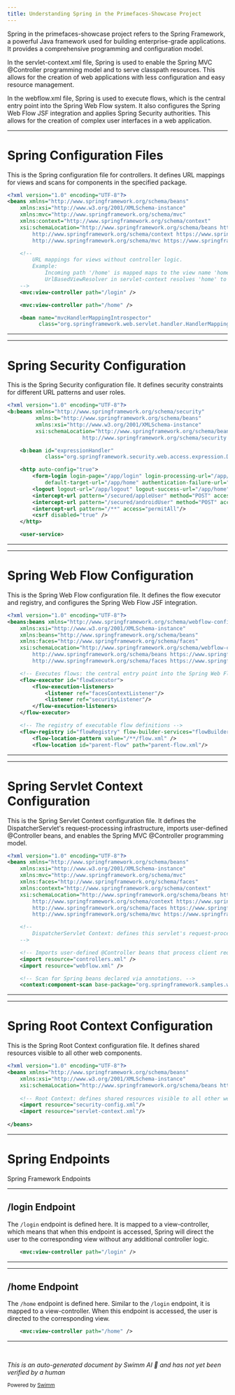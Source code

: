 ```yaml
---
title: Understanding Spring in the Primefaces-Showcase Project
---
```

Spring in the primefaces-showcase project refers to the Spring Framework, a powerful Java framework used for building enterprise-grade applications. It provides a comprehensive programming and configuration model.

In the servlet-context.xml file, Spring is used to enable the Spring MVC @Controller programming model and to serve classpath resources. This allows for the creation of web applications with less configuration and easy resource management.

In the webflow.xml file, Spring is used to execute flows, which is the central entry point into the Spring Web Flow system. It also configures the Spring Web Flow JSF integration and applies Spring Security authorities. This allows for the creation of complex user interfaces in a web application.

<SwmSnippet path="/primefaces-showcase/src/main/webapp/WEB-INF/spring/controllers.xml" line="1">

---

# Spring Configuration Files

This is the Spring configuration file for controllers. It defines URL mappings for views and scans for components in the specified package.

```xml
<?xml version="1.0" encoding="UTF-8"?>
<beans xmlns="http://www.springframework.org/schema/beans"
	xmlns:xsi="http://www.w3.org/2001/XMLSchema-instance"
	xmlns:mvc="http://www.springframework.org/schema/mvc"
	xmlns:context="http://www.springframework.org/schema/context"
	xsi:schemaLocation="http://www.springframework.org/schema/beans https://www.springframework.org/schema/beans/spring-beans.xsd
		http://www.springframework.org/schema/context https://www.springframework.org/schema/context/spring-context.xsd
		http://www.springframework.org/schema/mvc https://www.springframework.org/schema/mvc/spring-mvc.xsd">

	<!-- 
		URL mappings for views without controller logic.
		Example: 
			Incoming path '/home' is mapped maps to the view name 'home'
			UrlBasedViewResolver in servlet-context resolves 'home' to /WEB-INF/views/home.xhtml 
	-->
	<mvc:view-controller path="/login" />

	<mvc:view-controller path="/home" />

	<bean name="mvcHandlerMappingIntrospector"
		  class="org.springframework.web.servlet.handler.HandlerMappingIntrospector"/>
```

---

</SwmSnippet>

<SwmSnippet path="/primefaces-showcase/src/main/webapp/WEB-INF/spring/security-config.xml" line="1">

---

# Spring Security Configuration

This is the Spring Security configuration file. It defines security constraints for different URL patterns and user roles.

```xml
<?xml version="1.0" encoding="UTF-8"?>
<b:beans xmlns="http://www.springframework.org/schema/security"
		 xmlns:b="http://www.springframework.org/schema/beans"
		 xmlns:xsi="http://www.w3.org/2001/XMLSchema-instance"
		 xsi:schemaLocation="http://www.springframework.org/schema/beans https://www.springframework.org/schema/beans/spring-beans.xsd
						http://www.springframework.org/schema/security https://www.springframework.org/schema/security/spring-security.xsd">

	<b:bean id="expressionHandler"
			class="org.springframework.security.web.access.expression.DefaultWebSecurityExpressionHandler" />

	<http auto-config="true">
		<form-login login-page="/app/login" login-processing-url="/app/loginProcess"
			default-target-url="/app/home" authentication-failure-url="/app/login?login_error=1" />
		<logout logout-url="/app/logout" logout-success-url="/app/home" />
		<intercept-url pattern="/secured/appleUser" method="POST" access="hasRole('ROLE_APPLE_USER')" />
		<intercept-url pattern="/secured/androidUser" method="POST" access="hasRole('ROLE_ANDROID_USER')" />
		<intercept-url pattern="/**" access="permitAll"/>
		<csrf disabled="true" />
	</http>

	<user-service>
```

---

</SwmSnippet>

<SwmSnippet path="/primefaces-showcase/src/main/webapp/WEB-INF/spring/webflow.xml" line="1">

---

# Spring Web Flow Configuration

This is the Spring Web Flow configuration file. It defines the flow executor and registry, and configures the Spring Web Flow JSF integration.

```xml
<?xml version="1.0" encoding="UTF-8"?>
<beans:beans xmlns="http://www.springframework.org/schema/webflow-config"
	xmlns:xsi="http://www.w3.org/2001/XMLSchema-instance"
	xmlns:beans="http://www.springframework.org/schema/beans"
	xmlns:faces="http://www.springframework.org/schema/faces"
	xsi:schemaLocation="http://www.springframework.org/schema/webflow-config https://www.springframework.org/schema/webflow-config/spring-webflow-config.xsd
		http://www.springframework.org/schema/beans https://www.springframework.org/schema/beans/spring-beans.xsd
		http://www.springframework.org/schema/faces https://www.springframework.org/schema/faces/spring-faces.xsd">

	<!-- Executes flows: the central entry point into the Spring Web Flow system -->
	<flow-executor id="flowExecutor">
		<flow-execution-listeners>
			<listener ref="facesContextListener"/>
			<listener ref="securityListener"/>
		</flow-execution-listeners>
	</flow-executor>

	<!-- The registry of executable flow definitions -->
	<flow-registry id="flowRegistry" flow-builder-services="flowBuilderServices" base-path="/WEB-INF/flows">
		<flow-location-pattern value="/**/flow.xml" />
		<flow-location id="parent-flow" path="parent-flow.xml"/>
```

---

</SwmSnippet>

<SwmSnippet path="/primefaces-showcase/src/main/webapp/WEB-INF/spring/servlet-context.xml" line="1">

---

# Spring Servlet Context Configuration

This is the Spring Servlet Context configuration file. It defines the DispatcherServlet's request-processing infrastructure, imports user-defined @Controller beans, and enables the Spring MVC @Controller programming model.

```xml
<?xml version="1.0" encoding="UTF-8"?>
<beans xmlns="http://www.springframework.org/schema/beans"
	xmlns:xsi="http://www.w3.org/2001/XMLSchema-instance"
	xmlns:mvc="http://www.springframework.org/schema/mvc"
	xmlns:faces="http://www.springframework.org/schema/faces"
	xmlns:context="http://www.springframework.org/schema/context"
	xsi:schemaLocation="http://www.springframework.org/schema/beans https://www.springframework.org/schema/beans/spring-beans.xsd
		http://www.springframework.org/schema/context https://www.springframework.org/schema/context/spring-context.xsd
		http://www.springframework.org/schema/faces https://www.springframework.org/schema/faces/spring-faces.xsd
		http://www.springframework.org/schema/mvc https://www.springframework.org/schema/mvc/spring-mvc.xsd">

	<!--
		DispatcherServlet Context: defines this servlet's request-processing infrastructure
	-->

	<!-- Imports user-defined @Controller beans that process client requests -->
	<import resource="controllers.xml" />
	<import resource="webflow.xml" />

	<!-- Scan for Spring beans declared via annotations. -->
	<context:component-scan base-package="org.springframework.samples.webflow"/>
```

---

</SwmSnippet>

<SwmSnippet path="/primefaces-showcase/src/main/webapp/WEB-INF/spring/root-context.xml" line="1">

---

# Spring Root Context Configuration

This is the Spring Root Context configuration file. It defines shared resources visible to all other web components.

```xml
<?xml version="1.0" encoding="UTF-8"?>
<beans xmlns="http://www.springframework.org/schema/beans"
	xmlns:xsi="http://www.w3.org/2001/XMLSchema-instance"
	xsi:schemaLocation="http://www.springframework.org/schema/beans https://www.springframework.org/schema/beans/spring-beans.xsd">
	
	<!-- Root Context: defines shared resources visible to all other web components -->
	<import resource="security-config.xml"/>
	<import resource="servlet-context.xml"/>
	
</beans>
```

---

</SwmSnippet>

# Spring Endpoints

Spring Framework Endpoints

<SwmSnippet path="/primefaces-showcase/src/main/webapp/WEB-INF/spring/controllers.xml" line="16">

---

## /login Endpoint

The `/login` endpoint is defined here. It is mapped to a view-controller, which means that when this endpoint is accessed, Spring will direct the user to the corresponding view without any additional controller logic.

```xml
	<mvc:view-controller path="/login" />
```

---

</SwmSnippet>

<SwmSnippet path="/primefaces-showcase/src/main/webapp/WEB-INF/spring/controllers.xml" line="18">

---

## /home Endpoint

The `/home` endpoint is defined here. Similar to the `/login` endpoint, it is mapped to a view-controller. When this endpoint is accessed, the user is directed to the corresponding view.

```xml
	<mvc:view-controller path="/home" />
```

---

</SwmSnippet>

&nbsp;

*This is an auto-generated document by Swimm AI 🌊 and has not yet been verified by a human*

<SwmMeta version="3.0.0" repo-id="Z2l0aHViJTNBJTNBc3ByaW5nLXdlYmZsb3ctc2FtcGxlcyUzQSUzQWdpbGFkbmF2b3Q=" repo-name="spring-webflow-samples"><sup>Powered by [Swimm](/)</sup></SwmMeta>
